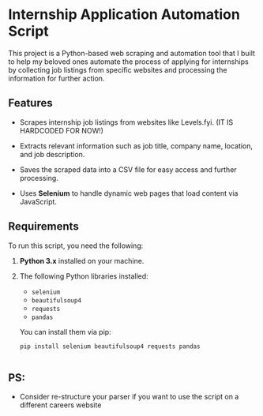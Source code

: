 # Internship Application Automation Script

This project is a Python-based web scraping and automation tool that I built to help my beloved ones automate the process of applying for internships by collecting job listings from specific websites and processing the information for further action.

## Features

- Scrapes internship job listings from websites like Levels.fyi. (IT IS HARDCODED FOR NOW!)

- Extracts relevant information such as job title, company name, location, and job description.
- Saves the scraped data into a CSV file for easy access and further processing.
- Uses **Selenium** to handle dynamic web pages that load content via JavaScript.

## Requirements

To run this script, you need the following:

1. **Python 3.x** installed on your machine.
2. The following Python libraries installed:
   - `selenium`
   - `beautifulsoup4`
   - `requests`
   - `pandas`

   You can install them via pip:

   ```bash
   pip install selenium beautifulsoup4 requests pandas

   
   
## PS: 
   - Consider re-structure your parser if you want to use the script on a different careers website
